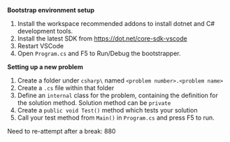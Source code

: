 **Bootstrap environment setup**
1. Install the workspace recommended addons to install dotnet and C# development tools.
2. Install the latest SDK from https://dot.net/core-sdk-vscode
3. Restart VSCode
4. Open `Program.cs` and F5 to Run/Debug the bootstrapper.

**Setting up a new problem**
1. Create a folder under `csharp\` named `<problem number>.<problem name>`
2. Create a `.cs` file within that folder
3. Define an `internal` class for the problem, containing the definition for the solution method. Solution method can be `private`
4. Create a `public void Test()` method which tests your solution
5. Call your test method from `Main()` in `Program.cs` and press F5 to run.   



Need to re-attempt after a break:
880
